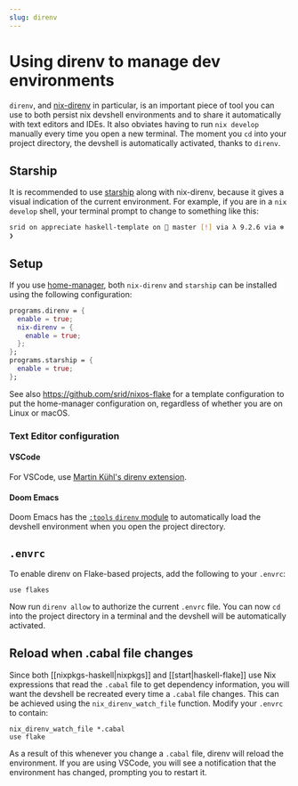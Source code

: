 ```yaml
---
slug: direnv
---
```


# Using direnv to manage dev environments

`direnv`, and [nix-direnv] in particular, is an important piece of tool you can use to both persist nix devshell environments and to share it automatically with text editors and IDEs. It also obviates having to run `nix develop` manually every time you open a new terminal. The moment you `cd` into your project directory, the devshell is automatically activated, thanks to `direnv`. 

## Starship

It is recommended to use [starship](https://starship.rs/) along with nix-direnv, because it gives a visual indication of the current environment. For example, if you are in a `nix develop` shell, your terminal prompt to change to something like this:

```sh
srid on appreciate haskell-template on  master [!] via λ 9.2.6 via ❄️  impure (ghc-shell-for-haskell-template-0.1.0.0-0-env)
❯
```

## Setup 

If you use [home-manager](https://github.com/nix-community/home-manager), both `nix-direnv` and `starship` can be installed using the following configuration:

```nix
programs.direnv = {
  enable = true;
  nix-direnv = {
    enable = true;
  };
};
programs.starship = {
  enable = true;
};
```

See also https://github.com/srid/nixos-flake for a template configuration to put the home-manager configuration on, regardless of whether you are on Linux or macOS.

### Text Editor configuration

#### VSCode

For VSCode, use [Martin Kühl's direnv extension](https://marketplace.visualstudio.com/items?itemName=mkhl.direnv).

#### Doom Emacs

Doom Emacs has the [`:tools` `direnv` module](https://github.com/doomemacs/doomemacs/tree/master/modules/tools/direnv) to automatically load the devshell environment when you open the project directory.

## `.envrc`

To enable direnv on Flake-based projects, add the following to your `.envrc`:

```text
use flakes
```

Now run `direnv allow` to authorize the current `.envrc` file. You can now `cd` into the project directory in a terminal and the devshell will be automatically activated.

## Reload when .cabal file changes

Since both [[nixpkgs-haskell|nixpkgs]] and [[start|haskell-flake]] use Nix expressions that read the `.cabal` file to get dependency information, you will want the devshell be recreated every time a `.cabal` file changes. This can be achieved using the `nix_direnv_watch_file` function. Modify your `.envrc` to contain:

```text
nix_direnv_watch_file *.cabal
use flake
```

As a result of this whenever you change a `.cabal` file, direnv will reload the environment. If you are using VSCode, you will see a notification that the environment has changed, prompting you to restart it.

[nix-direnv]: https://github.com/nix-community/nix-direnv
